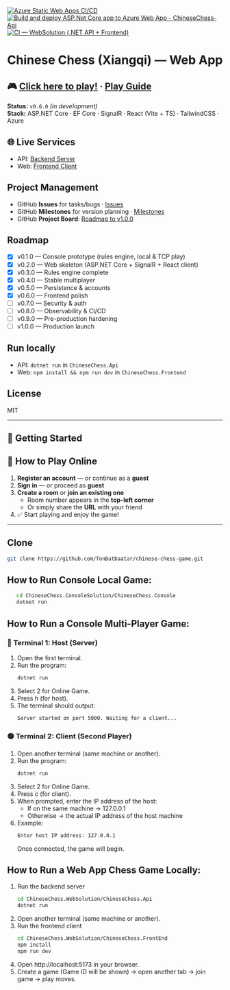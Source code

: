 [![Azure Static Web Apps CI/CD](https://github.com/TonBatbaatar/chinese-chess-game/actions/workflows/azure-static-web-apps-ashy-grass-0231f1603.yml/badge.svg)](https://github.com/TonBatbaatar/chinese-chess-game/actions/workflows/azure-static-web-apps-ashy-grass-0231f1603.yml)
[![Build and deploy ASP.Net Core app to Azure Web App - ChineseChess-Api](https://github.com/TonBatbaatar/chinese-chess-game/actions/workflows/main_chinesechess-api.yml/badge.svg)](https://github.com/TonBatbaatar/chinese-chess-game/actions/workflows/main_chinesechess-api.yml)
[![CI — WebSolution (.NET API + Frontend)](https://github.com/TonBatbaatar/chinese-chess-game/actions/workflows/ci.yml/badge.svg)](https://github.com/TonBatbaatar/chinese-chess-game/actions/workflows/ci.yml)

# Chinese Chess (Xiangqi) — Web App

## 🎮 [Click here to play!](https://ashy-grass-0231f1603.2.azurestaticapps.net) · [Play Guide](#how-to-play-online)

**Status:** `v0.6.0` _(in development)_  
**Stack:** ASP.NET Core · EF Core · SignalR · React (Vite + TS) · TailwindCSS · Azure  

## 🌐 Live Services 

- API: [Backend Server](chinesechess-api-b9egengqahddhphn.uksouth-01.azurewebsites.net)
- Web: [Frontend Client](https://ashy-grass-0231f1603.2.azurestaticapps.net)

## Project Management

- GitHub **Issues** for tasks/bugs · [Issues](https://github.com/TonBatbaatar/chinese-chess-game/issues)
- GitHub **Milestones** for version planning · [Milestones](https://github.com/TonBatbaatar/chinese-chess-game/milestones)
- GitHub **Project Board**: [Roadmap to v1.0.0](https://github.com/users/TonBatbaatar/projects/1)

## Roadmap

- [x] v0.1.0 — Console prototype (rules engine, local & TCP play)
- [x] v0.2.0 — Web skeleton (ASP.NET Core + SignalR + React client)
- [x] v0.3.0 — Rules engine complete
- [x] v0.4.0 — Stable multiplayer
- [x] v0.5.0 — Persistence & accounts
- [x] v0.6.0 — Frontend polish
- [ ] v0.7.0 — Security & auth
- [ ] v0.8.0 — Observability & CI/CD
- [ ] v0.9.0 — Pre-production hardening
- [ ] v1.0.0 — Production launch

## Run locally

- API: `dotnet run` in `ChineseChess.Api`
- Web: `npm install && npm run dev` in `ChineseChess.Frontend`

## License

MIT

---

## 🚀 Getting Started

## 🎲 How to Play Online

1. **Register an account** — or continue as a **guest**  
2. **Sign in** — or proceed as **guest**  
3. **Create a room** or **join an existing one**  
   - Room number appears in the **top-left corner**  
   - Or simply share the **URL** with your friend  
4. ✅ Start playing and enjoy the game!

---


## Clone

```bash
git clone https://github.com/TonBatbaatar/chinese-chess-game.git
```

## How to Run Console Local Game:

```bash
   cd ChineseChess.ConsoleSolution/ChineseChess.Console
   dotnet run
```

## How to Run a Console Multi-Player Game:

### 🔴 Terminal 1: Host (Server)

1. Open the first terminal.
2. Run the program:
   ```bash
   dotnet run
   ```
3. Select 2 for Online Game.
4. Press h (for host).
5. The terminal should output:
   ```bash
   Server started on port 5000. Waiting for a client...
   ```

### 🟢 Terminal 2: Client (Second Player)

1. Open another terminal (same machine or another).
2. Run the program:
   ```bash
   dotnet run
   ```
3. Select 2 for Online Game.
4. Press c (for client).
5. When prompted, enter the IP address of the host:
   - If on the same machine → 127.0.0.1
   - Otherwise → the actual IP address of the host machine
6. Example:
   ```bash
   Enter host IP address: 127.0.0.1
   ```
   Once connected, the game will begin.

## How to Run a Web App Chess Game Locally:

1. Run the backend server
   ```bash
   cd ChineseChess.WebSolution/ChineseChess.Api
   dotnet run
   ```
2. Open another terminal (same machine or another).
3. Run the frontend client
   ```bash
   cd ChineseChess.WebSolution/ChineseChess.FrontEnd
   npm install
   npm run dev
   ```
4. Open http://localhost:5173 in your browser.
5. Create a game (Game ID will be shown) → open another tab → join game → play moves.
